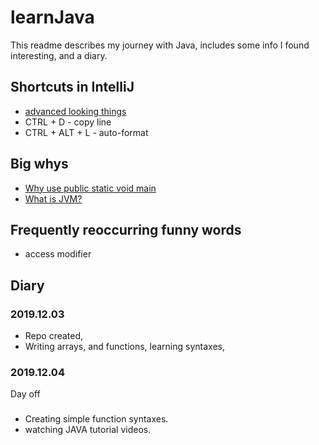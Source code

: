 # learnJava
This readme describes my journey with Java, includes some info I found interesting, and a diary.

## Shortcuts in IntelliJ
- [advanced looking things](https://www.jetbrains.com/help/idea/mastering-keyboard-shortcuts.html)
- CTRL + D - copy line
- CTRL + ALT + L - auto-format

## Big whys
- [Why use public static void main](https://www.geeksforgeeks.org/understanding-public-static-void-mainstring-args-in-java/)
- [What is JVM?](https://www.pcmag.com/encyclopedia/term/45578/java-virtual-machine)

## Frequently reoccurring funny words
- access modifier

## Diary

### 2019.12.03
- Repo created,
- Writing arrays, and functions, learning syntaxes,

### 2019.12.04
Day off

###
- Creating simple function syntaxes.
- watching JAVA tutorial videos.

